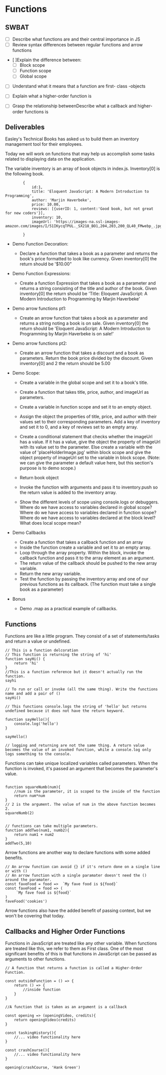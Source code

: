 # Functions
## SWBAT
- [ ] Describe what functions are and their central importance in JS
- [ ] Review syntax differences between regular functions and arrow functions
- [ ]Explain the difference between:
    - [ ] Block scope
    - [ ] Function scope
    - [ ] Global scope
- [ ] Understand what it means that a function are first- class -objects
- [ ] Explain what a higher-order function is
- [ ] Grasp the relationship betweenDescribe what a callback and higher-order functions is


## Deliverables 

Easley's Technical Books has asked us to build them an inventory management tool for their employees. 

Today we will work on functions that may help us accomplish some tasks related to displaying data on the application. 

The variable inventory is an array of book objects in index.js. Inventory[0] is the following book.
```
        {
            id:1,
            title: 'Eloquent JavaScript: A Modern Introduction to Programming',
            author: 'Marjin Haverbeke',
            price: 10.00,
            reviews: [{userID: 1, content:'Good book, but not great for new coders'}],
            inventory: 10,
            imageUrl: 'https://images-na.ssl-images-amazon.com/images/I/51IKycqTPUL._SX218_BO1,204,203,200_QL40_FMwebp_.jpg',
            
        }
```

- Demo Function Decoration: 
    - Declare a function that takes a book as a parameter and returns the book's price formatted to look like currency. Given inventory[0] the return should be '$10.00"
    
- Demo Function Expressions: 
    - Create a function Expression that takes a book as a parameter and returns a string consisting of the title and author of the book. Given inventory[0] the return should be 'Title: Eloquent JavaScript: A Modern Introduction to Programming by Marjin Haverbeke'
- Demo arrow functions pt1: 
    - Create an arrow function that takes a book as a parameter and returns a string noting a book is on sale. Given inventory[0] the return should be 'Eloquent JavaScript: A Modern Introduction to Programming by Marjin Haverbeke is on sale!'
-  Demo arrow functions pt2: 
    - Create an arrow function that takes a discount and a book as parameters. Return the book price divided by the discount. Given inventory[0] and 2 the return should be 5.00
- Demo Scope: 
    - Create a variable in the global scope and set it to a book's title. 
    - Create a function that takes title, price, author, and imageUrl as parameters. 
    - Create a variable in function scope and set it to an empty object. 
    - Assign the object the properties of title, price, and author with their values set to their corresponding parameters. Add a key of inventory and set it to 0, and a key of reviews set to an empty array. 
    - Create a conditional statement that checks whether the imageUrl has a value. If it has a value, give the object the property of imageUrl with its value set to the parameter. Else create a variable with the value of 'placeHolderImage.jpg' within block scope and give the object property of imageUrl set to the variable in block scope. (Note: we can give the parameter a default value here, but this section's purpose is to demo scope.)

    - Return book object 
    - Invoke the function with arguments and pass it to inventory.push so the return value is added to the inventory array.
    - Show the different levels of scope using console.logs or debuggers. Where do we have access to variables declared in global scope? Where do we have access to variables declared in function scope? Where do we have access to variables declared at the block level? What does local scope mean?
- Demo Callbacks
    - Create a function that takes a callback function and an array
    - Inside the function create a variable and set it to an empty array.
    - Loop through the array property. Within the block, invoke the callback function and pass it to the array element as an argument.
    - The return value of the callback should be pushed to the new array variable.
    - Return the new array variable. 
    - Test the function by passing the inventory array and one of our previous functions as its callback. (The function must take a single book as a parameter)
- Bonus
    - Demo .map as a practical example of callbacks. 



## Functions
Functions are like a little program. They consist of a set of statements/tasks and return a value or undefined. 

```
// This is a function delcoration 
// This function is returning the string of 'hi'
function sayHi() {
    return 'hi'
}
//This is a function reference but it doesn't actually run the function. 
sayhi

// To run or call or invoke (all the same thing). Write the functions name and add a pair of ()
sayHi()

// This functions console.logs the string of 'hello' but returns undefined because it does not have the return keyword.

function sayHello(){
    console.log('hello')
}

sayHello()

// logging and returning are not the same thing. A return value becomes the value of an invoked function, while a console.log only logs something to the console. 

```

Functions can take unique localized variables called parameters. When the function is invoked, it's passed an argument that becomes the parameter's value.

```

function squareNumb(num){
    //num is the parameter, it is scoped to the inside of the function
    return num*num
}
// 2 is the argument. The value of num in the above function becomes 2.
squareNumb(2)


// functions can take multiple parameters.
function addTwo(num1, numb2){
    return num1 + num2
}
addTwo(5,10)

```

Arrow functions are another way to declare functions with some added benefits.

```
// An arrow function can avoid {} if it's return done on a single line or with () 
// An arrow function with a single paramater doesn't need the () around the paramater. 
const faveFood = food =>  `My fave food is ${food}`
const faveFood = food => (
     `My fave food is ${food}`
)
faveFood('cookies')

```

Arrow functions also have the added benefit of passing context, but we won't be covering that today. 

## Callbacks and Higher Order Functions 

Functions in JavaScript are treated like any other variable. When functions are treated like this, we refer to them as First class. One of the most significant benefits of this is that functions in JavaScript can be passed as arguments to other functions.

```
// A function that returns a function is called a Higher-Order Function.

const outsideFunction = () => {
    return () => {
        //inside function
    }
}

//A function that is taken as an argument is a callback 

const opening => (openingVideo, credits){
    return openingVideo(credits)
}

const taskingHistory(){
    //... video functionality here
}

const crashCourse(){
    //... video functionality here
}

opening(crashCourse, 'Hank Green')

```
